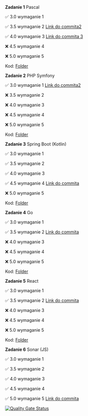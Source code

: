 **Zadanie 1** Pascal


:white_check_mark: 3.0 wymaganie 1

:white_check_mark: 3.5 wymaganie 2 [Link do commita2 ](https://github.com/KonradWyka/po/commit/b6eca67ca0fc136df305dd415f3a880264139e14)

:white_check_mark: 4.0 wymaganie 3 [Link do commita 3](https://github.com/KonradWyka/po/commit/61e33b901e5a3253a8057bc5f3467ba97d24ae1e)

:x: 4.5 wymaganie 4

:x: 5.0 wymaganie 5

Kod: [Folder](https://github.com/KonradWyka/po/tree/main/zadanie_1)


**Zadanie 2** PHP Symfony


:white_check_mark: 3.0 wymaganie 1 [Link do commita2 ](https://github.com/KonradWyka/po/commit/c2a89a21378886566717988f9819d04fb02873a1)

:x: 3.5 wymaganie 2 

:x: 4.0 wymaganie 3 

:x: 4.5 wymaganie 4

:x: 5.0 wymaganie 5

Kod: [Folder](https://github.com/KonradWyka/po/tree/main/zadanie2)

**Zadanie 3** Spring Boot (Kotlin)


:white_check_mark: 3.0 wymaganie 1 

:white_check_mark: 3.5 wymaganie 2 

:white_check_mark: 4.0 wymaganie 3 

:white_check_mark: 4.5 wymaganie 4 [Link do commita ](https://github.com/KonradWyka/po/commit/cebf6c18f992a18a3b490da336f6938dddaee5aa)

:x: 5.0 wymaganie 5

Kod: [Folder](https://github.com/KonradWyka/po/tree/main/zadanie_3)


**Zadanie 4** Go


:white_check_mark: 3.0 wymaganie 1 

:white_check_mark: 3.5 wymaganie 2 [Link do commita ](https://github.com/KonradWyka/po/commit/84f17ae0f93344178dacfa4cb9e881faa5e1b11d)

:x: 4.0 wymaganie 3 

:x: 4.5 wymaganie 4 

:x: 5.0 wymaganie 5

Kod: [Folder](https://github.com/KonradWyka/po/tree/main/zadanie_4)

**Zadanie 5** React


:white_check_mark: 3.0 wymaganie 1 

:white_check_mark: 3.5 wymaganie 2 [Link do commita ](https://github.com/KonradWyka/po/commit/2911feb9924bf9808148ca08735fcc2cc8b778ee)

:x: 4.0 wymaganie 3 

:x: 4.5 wymaganie 4 

:x: 5.0 wymaganie 5

Kod: [Folder](https://github.com/KonradWyka/po/tree/main/zadanie_5)

**Zadanie 6** Sonar (JS)


:white_check_mark: 3.0 wymaganie 1 

:white_check_mark: 3.5 wymaganie 2 

:white_check_mark: 4.0 wymaganie 3 

:white_check_mark: 4.5 wymaganie 4 

:white_check_mark: 5.0 wymaganie 5 [Link do commita ](https://github.com/KonradWyka/po/commit/6cdb58fd2a6cbce29b0c7d517171cec58668728e)


[![Quality Gate Status](https://sonarcloud.io/api/project_badges/measure?project=KonradWyka_po&metric=alert_status)](https://sonarcloud.io/dashboard?id=KonradWyka_po)
